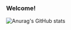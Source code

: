 ### Welcome!

![Anurag's GitHub stats](https://github-readme-stats.vercel.app/api?username=anuraghazra&show_icons=true&theme=radical)
